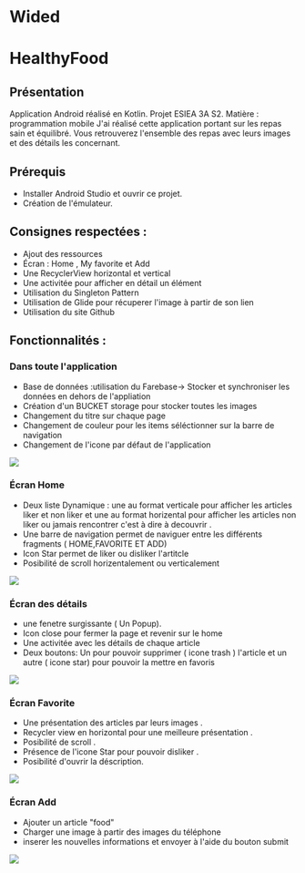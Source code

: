 # Wided

# HealthyFood

## Présentation
Application Android réalisé en Kotlin.
Projet ESIEA 3A S2.
Matière : programmation mobile
J'ai réalisé cette application portant sur les repas sain et équilibré. Vous retrouverez l'ensemble des repas avec leurs images et des détails les concernant.

## Prérequis
- Installer Android Studio et ouvrir ce projet.
- Création de l'émulateur.

## Consignes respectées :
- Ajout des ressources
- Écran : Home , My favorite et Add 
- Une RecyclerView horizontal et vertical
- Une activitée pour afficher en détail un élément
- Utilisation du Singleton Pattern
- Utilisation de Glide pour récuperer l'image à partir de son lien
- Utilisation du site Github 

## Fonctionnalités :


### Dans toute l'application
- Base de données :utilisation du Farebase-> Stocker et synchroniser les données en dehors de l'appliation 
- Création d'un BUCKET storage pour stocker toutes les images 
- Changement du titre sur chaque page 
- Changement de couleur pour les items séléctionner sur la barre de navigation
- Changement de l'icone par défaut de l'application

![](images/Icone.png)


### Écran Home
- Deux liste Dynamique : une au format verticale pour afficher les articles liker et non liker et une au format horizental pour afficher 
les articles non liker ou jamais rencontrer c'est à dire à decouvrir . 
- Une barre de navigation permet de naviguer entre les différents fragments ( HOME,FAVORITE ET ADD)
- Icon Star permet de liker ou disliker l'artitcle
- Posibilité de scroll horizentalement ou verticalement

![](images/Home.png)

### Écran des détails
- une fenetre surgissante ( Un Popup).
- Icon close pour fermer la page et revenir sur le home
- Une activitée avec les détails de chaque article
- Deux boutons: Un pour pouvoir supprimer ( icone trash ) l'article et un autre ( icone star)  pour pouvoir la mettre en favoris

![](images/Popup.png)



### Écran Favorite
- Une présentation des articles par leurs images .
- Recycler view en horizontal pour une meilleure présentation .
- Posibilité de scroll .
- Présence de l'icone Star pour pouvoir disliker .
- Posibilité d'ouvrir la déscription.

![](images/Favorite.png)

### Écran Add
- Ajouter un article "food"
- Charger une image à partir des images du téléphone
- inserer les nouvelles informations et envoyer à l'aide du bouton submit

![](images/Add.png)






